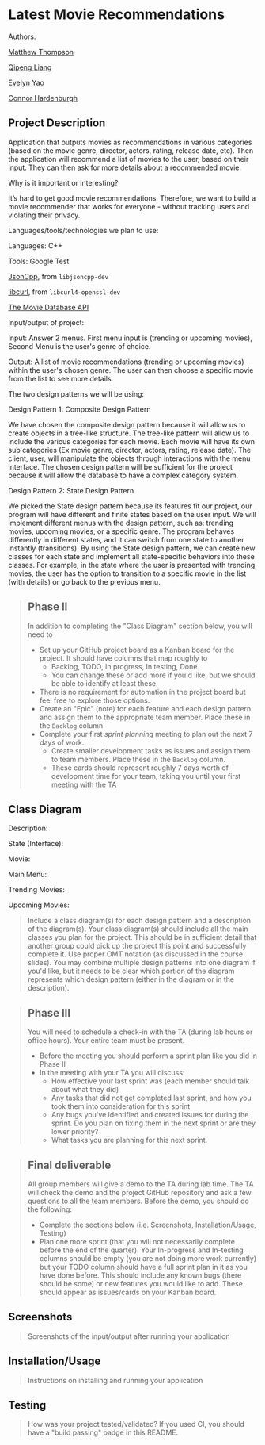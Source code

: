  # Latest Movie Recommendations
 
Authors: 

[Matthew Thompson](https://github.com/matthew-cs)

[Qipeng Liang](https://github.com/2000rick)

[Evelyn Yao](https://github.com/eyao004)

[Connor Hardenburgh](https://github.com/siaech)


## Project Description
Application that outputs movies as recommendations in various categories (based on the movie genre, director, actors, rating, release date, etc). Then the application will recommend a list of movies to the user, based on their input. They can then ask for more details about a recommended movie.

Why is it important or interesting?

It’s hard to get good movie recommendations. Therefore, we want to build a movie recommender that works for everyone - without tracking users and violating their privacy.

Languages/tools/technologies we plan to use:

Languages:
C++


Tools:
Google Test

[JsonCpp](https://github.com/open-source-parsers/jsoncpp), from `libjsoncpp-dev`

[libcurl](https://curl.se/libcurl/), from `libcurl4-openssl-dev`

[The Movie Database API](https://developers.themoviedb.org/3/getting-started/introduction)

Input/output of project:

Input: Answer 2 menus. First menu input is (trending or upcoming movies), Second Menu is the user's genre of choice.

Output: A list of movie recommendations (trending or upcoming movies) within the user's chosen genre. The user can then choose a specific movie from the list to see more details.

The two design patterns we will be using:

Design Pattern 1: Composite Design Pattern

We have chosen the composite design pattern because it will allow us to create objects in a tree-like structure. The tree-like pattern will allow us to include the various categories for each movie. Each movie will have its own sub categories (Ex movie genre, director, actors, rating, release date). The client, user, will manipulate the objects through interactions with the menu interface. The chosen design pattern will be sufficient for the project because it will allow the database to have a complex category system. 

Design Pattern 2: State Design Pattern

We picked the State design pattern because its features fit our project, our program will have different and finite states based on the user input. We will implement different menus with the design pattern, such as: trending movies, upcoming movies, or a specific genre. The program behaves differently in different states, and it can switch from one state to another instantly (transitions). By using the State design pattern, we can create new classes for each state and implement all state-specific behaviors into these classes. For example, in the state where the user is presented with trending movies, the user has the option to transition to a specific movie in the list (with details) or go back to the previous menu.


 > ## Phase II
 > In addition to completing the "Class Diagram" section below, you will need to 
 > * Set up your GitHub project board as a Kanban board for the project. It should have columns that map roughly to 
 >   * Backlog, TODO, In progress, In testing, Done
 >   * You can change these or add more if you'd like, but we should be able to identify at least these.
 > * There is no requirement for automation in the project board but feel free to explore those options.
 > * Create an "Epic" (note) for each feature and each design pattern and assign them to the appropriate team member. Place these in the `Backlog` column
 > * Complete your first *sprint planning* meeting to plan out the next 7 days of work.
 >   * Create smaller development tasks as issues and assign them to team members. Place these in the `Backlog` column.
 >   * These cards should represent roughly 7 days worth of development time for your team, taking you until your first meeting with the TA
## Class Diagram
Description:

State (Interface):

Movie:

Main Menu:

Trending Movies:

Upcoming Movies:


 > Include a class diagram(s) for each design pattern and a description of the diagram(s). Your class diagram(s) should include all the main classes you plan for the project. This should be in sufficient detail that another group could pick up the project this point and successfully complete it. Use proper OMT notation (as discussed in the course slides). You may combine multiple design patterns into one diagram if you'd like, but it needs to be clear which portion of the diagram represents which design pattern (either in the diagram or in the description). 
 
 > ## Phase III
 > You will need to schedule a check-in with the TA (during lab hours or office hours). Your entire team must be present. 
 > * Before the meeting you should perform a sprint plan like you did in Phase II
 > * In the meeting with your TA you will discuss: 
 >   - How effective your last sprint was (each member should talk about what they did)
 >   - Any tasks that did not get completed last sprint, and how you took them into consideration for this sprint
 >   - Any bugs you've identified and created issues for during the sprint. Do you plan on fixing them in the next sprint or are they lower priority?
 >   - What tasks you are planning for this next sprint.

 > ## Final deliverable
 > All group members will give a demo to the TA during lab time. The TA will check the demo and the project GitHub repository and ask a few questions to all the team members. 
 > Before the demo, you should do the following:
 > * Complete the sections below (i.e. Screenshots, Installation/Usage, Testing)
 > * Plan one more sprint (that you will not necessarily complete before the end of the quarter). Your In-progress and In-testing columns should be empty (you are not doing more work currently) but your TODO column should have a full sprint plan in it as you have done before. This should include any known bugs (there should be some) or new features you would like to add. These should appear as issues/cards on your Kanban board. 
 
 ## Screenshots
 > Screenshots of the input/output after running your application
 ## Installation/Usage
 > Instructions on installing and running your application
 ## Testing
 > How was your project tested/validated? If you used CI, you should have a "build passing" badge in this README.
 
